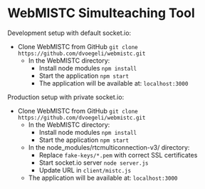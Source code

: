 # WebMISTC Simulteaching Tool

Development setup with default socket.io:
- Clone WebMISTC from GitHub `git clone https://github.com/dvoegeli/webmistc.git`
    - In the WebMISTC directory:
        - Install node modules `npm install`
        - Start the application `npm start`
        - The application will be available at: `localhost:3000`

Production setup with private socket.io:
- Clone WebMISTC from GitHub `git clone https://github.com/dvoegeli/webmistc.git`
    - In the WebMISTC directory:
        - Install node modules `npm install`
        - Start the application `npm start`
    - In the node_modules/rtcmulticonnection-v3/ directory:
        - Replace `fake-keys/*.pem` with correct SSL certificates
        - Start socket.io server `node server.js`
        - Update URL in `client/mistc.js`
    - The application will be available at: `localhost:3000`
